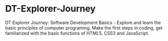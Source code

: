 # DT-Explorer-Journey
DT Explorer Journey: Software Development Basics - Explore and learn the basic principles of computer programing. Make the first steps in coding, get familiarized with the basic functions of HTML5, CSS3 and JavaScript.

